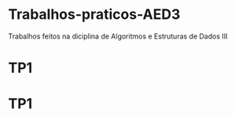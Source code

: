 # Trabalhos-praticos-AED3
Trabalhos feitos na diciplina de Algoritmos e Estruturas de Dados III 
# TP1
# TP1
